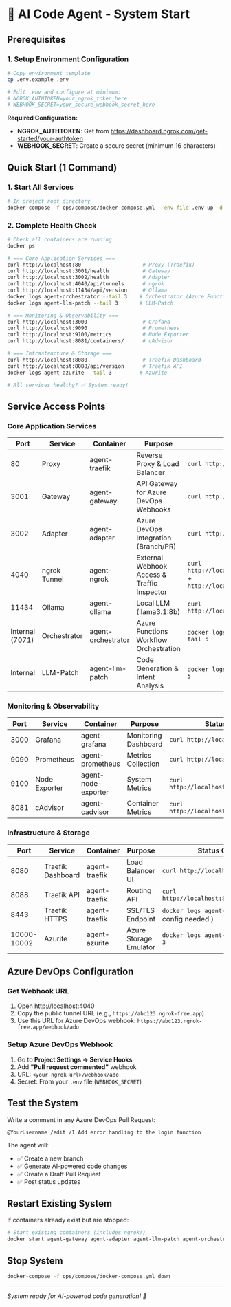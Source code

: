# 🚀 AI Code Agent - System Start

## Prerequisites

### 1. Setup Environment Configuration
```bash
# Copy environment template
cp .env.example .env

# Edit .env and configure at minimum:
# NGROK_AUTHTOKEN=your_ngrok_token_here
# WEBHOOK_SECRET=your_secure_webhook_secret_here
```

**Required Configuration:**
- **NGROK_AUTHTOKEN**: Get from https://dashboard.ngrok.com/get-started/your-authtoken
- **WEBHOOK_SECRET**: Create a secure secret (minimum 16 characters)

## Quick Start (1 Command)

### 1. Start All Services
```bash
# In project root directory
docker-compose -f ops/compose/docker-compose.yml --env-file .env up -d --build
```

### 2. Complete Health Check

```bash
# Check all containers are running
docker ps

# === Core Application Services ===
curl http://localhost:80                    # Proxy (Traefik)
curl http://localhost:3001/health           # Gateway  
curl http://localhost:3002/health           # Adapter
curl http://localhost:4040/api/tunnels      # ngrok
curl http://localhost:11434/api/version     # Ollama
docker logs agent-orchestrator --tail 3    # Orchestrator (Azure Functions)
docker logs agent-llm-patch --tail 3       # LLM-Patch

# === Monitoring & Observability ===
curl http://localhost:3000                  # Grafana
curl http://localhost:9090                  # Prometheus
curl http://localhost:9100/metrics          # Node Exporter  
curl http://localhost:8081/containers/      # cAdvisor

# === Infrastructure & Storage ===
curl http://localhost:8080                  # Traefik Dashboard
curl http://localhost:8088/api/version      # Traefik API
docker logs agent-azurite --tail 3         # Azurite

# All services healthy? ✅ System ready!
```

## Service Access Points

### Core Application Services
| Port | Service | Container | Purpose | Status Check |
|------|---------|-----------|---------|--------------|
| 80 | Proxy | agent-traefik | Reverse Proxy & Load Balancer | `curl http://localhost:80` |
| 3001 | Gateway | agent-gateway | API Gateway for Azure DevOps Webhooks | `curl http://localhost:3001/health` |
| 3002 | Adapter | agent-adapter | Azure DevOps Integration (Branch/PR) | `curl http://localhost:3002/health` |
| 4040 | ngrok Tunnel | agent-ngrok | External Webhook Access & Traffic Inspector | `curl http://localhost:4040/api/tunnels` + `http://localhost:4040/inspect/http` |
| 11434 | Ollama | agent-ollama | Local LLM (llama3.1:8b) | `curl http://localhost:11434/api/version` |
| Internal (7071) | Orchestrator | agent-orchestrator | Azure Functions Workflow Orchestration | `docker logs agent-orchestrator --tail 5` |
| Internal | LLM-Patch | agent-llm-patch | Code Generation & Intent Analysis | `docker logs agent-llm-patch --tail 5` |

### Monitoring & Observability
| Port | Service | Container | Purpose | Status Check |
|------|---------|-----------|---------|--------------|
| 3000 | Grafana | agent-grafana | Monitoring Dashboard | `curl http://localhost:3000` |
| 9090 | Prometheus | agent-prometheus | Metrics Collection | `curl http://localhost:9090` |
| 9100 | Node Exporter | agent-node-exporter | System Metrics | `curl http://localhost:9100/metrics` |
| 8081 | cAdvisor | agent-cadvisor | Container Metrics | `curl http://localhost:8081/containers/` |

### Infrastructure & Storage
| Port | Service | Container | Purpose | Status Check |
|------|---------|-----------|---------|--------------|
| 8080 | Traefik Dashboard | agent-traefik | Load Balancer UI | `curl http://localhost:8080` |
| 8088 | Traefik API | agent-traefik | Routing API | `curl http://localhost:8088/api/version` |
| 8443 | Traefik HTTPS | agent-traefik | SSL/TLS Endpoint | `docker logs agent-traefik` (SSL config needed ) |
| 10000-10002 | Azurite | agent-azurite | Azure Storage Emulator | `docker logs agent-azurite --tail 3` |

## Azure DevOps Configuration

### Get Webhook URL
1. Open http://localhost:4040
2. Copy the public tunnel URL (e.g., `https://abc123.ngrok-free.app`)
3. Use this URL for Azure DevOps webhook: `https://abc123.ngrok-free.app/webhook/ado`

### Setup Azure DevOps Webhook
1. Go to **Project Settings → Service Hooks**
2. Add **"Pull request commented"** webhook
3. URL: `<your-ngrok-url>/webhook/ado`
4. Secret: From your `.env` file (`WEBHOOK_SECRET`)

## Test the System

Write a comment in any Azure DevOps Pull Request:
```
@YourUsername /edit /1 Add error handling to the login function
```

The agent will:
- ✅ Create a new branch
- ✅ Generate AI-powered code changes
- ✅ Create a Draft Pull Request
- ✅ Post status updates

## Restart Existing System

If containers already exist but are stopped:
```bash
# Start existing containers (includes ngrok!)
docker start agent-gateway agent-adapter agent-llm-patch agent-orchestrator agent-traefik agent-ollama agent-ngrok agent-grafana agent-prometheus agent-cadvisor agent-node-exporter agent-azurite
```

## Stop System
```bash
docker-compose -f ops/compose/docker-compose.yml down
```

---

*System ready for AI-powered code generation! 🎉*
